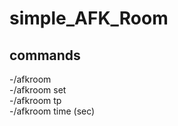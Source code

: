 # simple_AFK_Room
## commands
-/afkroom<br>
-/afkroom set<br>
-/afkroom tp<br>
-/afkroom time (sec)<br>
